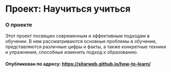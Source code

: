 # Проект: Научиться учиться

### О проекте

Этот проект посвящен современным и эффективным подходам в обучении. В нем рассматриваются основные проблемы в обучении, представляются различные цифры и факты, а также конкретные техники и упражнения, способные изменить подход к образованию.

#### Опубликован по адресу: https://sitarweb.github.io/how-to-learn/
